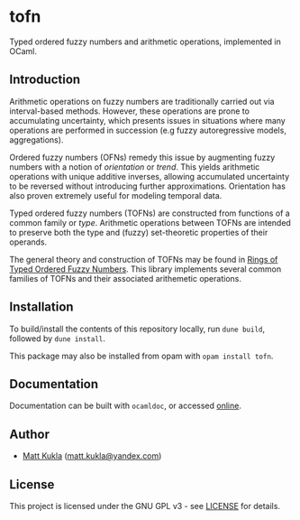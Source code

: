# tofn
Typed ordered fuzzy numbers and arithmetic operations, implemented
in OCaml.

## Introduction
Arithmetic operations on fuzzy numbers are traditionally carried out via 
interval-based methods.  However, these operations are prone to 
accumulating uncertainty, which presents issues in situations where many operations are performed in succession (e.g fuzzy autoregressive models, 
aggregations).

Ordered fuzzy numbers (OFNs) remedy this issue by augmenting fuzzy numbers
with a notion of *orientation* or *trend*.  This yields
arithmetic operations with unique additive inverses, allowing 
accumulated uncertainty to be reversed without introducing further 
approximations.  Orientation has also proven extremely useful for modeling
temporal data.

Typed ordered fuzzy numbers (TOFNs) are constructed from functions of a
common family or *type*.  Arithmetic operations between TOFNs are 
intended to preserve both the type and (fuzzy) set-theoretic
properties of their operands.

The general theory and construction of TOFNs may be found in
[Rings of Typed Ordered Fuzzy Numbers](https://arxiv.org/abs/2010.07764).
This library implements several common families of TOFNs and their 
associated arithemetic operations.

## Installation
To build/install the contents of this repository locally, run 
`dune build`, followed by `dune install`.

This package may also be installed from opam with `opam install tofn`.

## Documentation
Documentation can be built with ```ocamldoc```, or accessed [online](http://mkukla.net/doc/tofn/Tofn.html).

## Author
* [Matt Kukla](https://matt-kukla.github.io) (<matt.kukla@yandex.com>)

## License
This project is licensed under the GNU GPL v3 - see [LICENSE](LICENSE)
for details.
